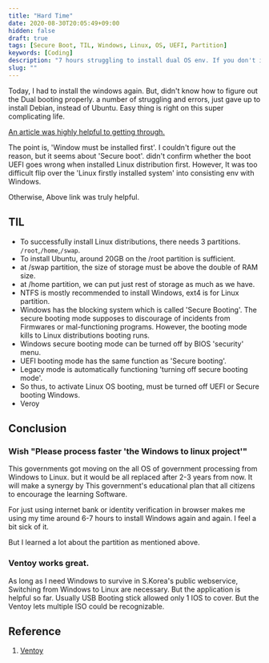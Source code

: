 ```yaml
---
title: "Hard Time"
date: 2020-08-30T20:05:49+09:00
hidden: false
draft: true
tags: [Secure Boot, TIL, Windows, Linux, OS, UEFI, Partition]
keywords: [Coding]
description: "7 hours struggling to install dual OS env. If you don't install window first, you will waste an amount of time. This is the legacy of my struggle."
slug: ""
---
```




Today, I had to install the windows again.
But, didn't know how to figure out the Dual booting properly.
a number of struggling and errors, just gave up to install Debian, instead of Ubuntu.
Easy thing is right on this super complicating life.

[An article was highly helpful to getting through.](https://itsfoss.com/install-ubuntu-1404-dual-boot-mode-windows-8-81-uefi/)

The point is, 'Window must be installed first'.
I couldn't figure out the reason, but it seems about 'Secure boot'.
didn't confirm whether the boot UEFI goes wrong when installed Linux distribution first.
However, It was too difficult flip over the 'Linux firstly installed system' into consisting env with Windows.

Otherwise, Above link was truly helpful.

## TIL

- To successfully install Linux distributions, there needs 3 partitions. `/root`,`/home`,`/swap`.
- To install Ubuntu, around 20GB on the /root partition is sufficient.
- at /swap partition, the size of storage must be above the double of RAM size.
- at /home partition, we can put just rest of storage as much as we have.
- NTFS is mostly recommended to install Windows, ext4 is for Linux partition.
- Windows has the blocking system which is called 'Secure Booting'. The secure booting mode supposes to discourage of incidents from Firmwares or mal-functioning programs. However, the booting mode kills to Linux distributions booting runs.
- Windows secure booting mode can be turned off by BIOS 'security' menu.
- UEFI booting mode has the same function as 'Secure booting'.
- Legacy mode is automatically functioning 'turning off secure booting mode'.
- So thus, to activate Linux OS booting, must be turned off UEFI or Secure booting Windows.
- Veroy 

## Conclusion

### Wish "Please process faster 'the Windows to linux project'"

This governments got moving on the all OS of government processing from Windows to Linux. but it would be all replaced after 2-3 years from now. It will make a synergy by This government's educational plan that all citizens to encourage the learning Software.

For just using internet bank or identity verification in browser makes me using my time around 6-7 hours to install Windows again and again.
I feel a bit sick of it.

But I learned a lot about the partition as mentioned above.

### Ventoy works great.

As long as I need Windows to survive in S.Korea's public webservice, Switching from Windows to Linux are necessary. 
But the application is helpful so far. Usually USB Booting stick allowed only 1 IOS to cover. But the Ventoy lets multiple ISO could be recognizable.




## Reference


1. [Ventoy](https://www.ventoy.net/en/index.html)
